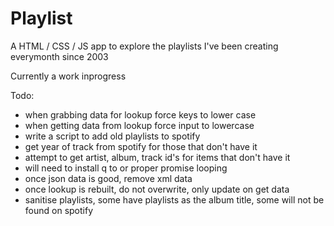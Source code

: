 Playlist
========

A HTML / CSS / JS app to explore the playlists I've been creating everymonth since 2003

Currently a work inprogress

Todo:

- when grabbing data for lookup force keys to lower case
- when getting data from lookup force input to lowercase
- write a script to add old playlists to spotify
- get year of track from spotify for those that don't have it
- attempt to get artist, album, track id's for items that don't have it
- will need to install q to or proper promise looping
- once json data is good, remove xml data
- once lookup is rebuilt, do not overwrite, only update on get data
- sanitise playlists, some have playlists as the album title, some will not be found on spotify